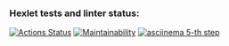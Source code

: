 ### Hexlet tests and linter status:
[![Actions Status](https://github.com/AndreiZaikin/frontend-project-44/actions/workflows/hexlet-check.yml/badge.svg)](https://github.com/AndreiZaikin/frontend-project-44/actions)
[![Maintainability](https://api.codeclimate.com/v1/badges/a355141b19f5fdbc2672/maintainability)](https://codeclimate.com/github/AndreiZaikin/frontend-project-44/maintainability)
[![asciinema 5-th step](https://docs.asciinema.org/assets/logo.svg)](https://asciinema.org/a/gBBOVLLzcPPgujDBdm07aIBtv)